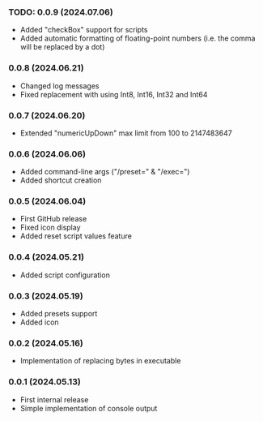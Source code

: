 ### TODO: 0.0.9 (2024.07.06)
- Added "checkBox" support for scripts
- Added automatic formatting of floating-point numbers (i.e. the comma will be replaced by a dot)

### 0.0.8 (2024.06.21)
- Changed log messages
- Fixed replacement with using Int8, Int16, Int32 and Int64

### 0.0.7 (2024.06.20)
- Extended "numericUpDown" max limit from 100 to 2147483647

### 0.0.6 (2024.06.06)
- Added command-line args ("/preset=" & "/exec=")
- Added shortcut creation

### 0.0.5 (2024.06.04)
- First GitHub release
- Fixed icon display
- Added reset script values feature

### 0.0.4 (2024.05.21)
- Added script configuration

### 0.0.3 (2024.05.19)
- Added presets support
- Added icon

### 0.0.2 (2024.05.16)
- Implementation of replacing bytes in executable

### 0.0.1 (2024.05.13)
- First internal release
- Simple implementation of console output
